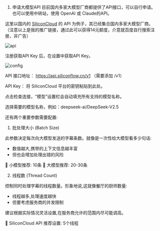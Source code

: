 1. 申请大模型API
目前国内多家大模型厂商都提供了API接口，可以自行申请。
也可以使用中转站，使用 OpenAI 或 Claude的API。


这里以国内的 [SiliconCloud](https://cloud.siliconflow.cn/i/onCHcaDx) 的 API 为例子，其已经集合国内多家大模型厂商。（注意以上是我的推广链接，通过此可以获得14元额度，介意就百度自行搜索注册，非广告）

![api](images/get_api.png)

注册获取API Key 后，在设置中获取API Key。

![config](images/api-setting.png)

API 接口地址： https://api.siliconflow.cn/v1 （需要添加 /v1）

API Key： 将 SiliconCloud 平台的密钥粘贴到此处。

点击检查连接，“模型”设置栏会自动填充所有支持的模型名称。

选择需要的模型名称，例如：deepseek-ai/DeepSeek-V2.5

还有两个重要参数需要配置:

1. 批处理大小 (Batch Size)

此参数决定每次向大模型发送的字幕条数。就像是一次性给大模型看多少句话:
- 数值越大,携带的上下文信息越丰富
- 但也会增加处理出错的风险

🔸 小模型推荐: 10条
🔸 大模型推荐: 20-30条

2. 线程数 (Thread Count)

控制同时处理字幕的线程数量。形象地说,这就像餐厅的厨师数量:
- 线程越多,处理速度越快
- 但要考虑服务商的并发限制

建议根据实际情况灵活设置,在服务商允许的范围内尽可能调高。

🔸 SiliconCloud API 推荐设置: 5个线程

